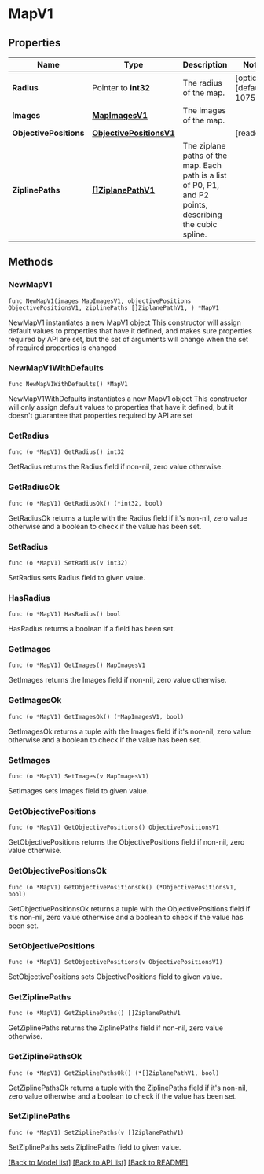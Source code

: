 # MapV1

## Properties

Name | Type | Description | Notes
------------ | ------------- | ------------- | -------------
**Radius** | Pointer to **int32** | The radius of the map. | [optional] [default to 10752]
**Images** | [**MapImagesV1**](MapImagesV1.md) | The images of the map. | 
**ObjectivePositions** | [**ObjectivePositionsV1**](ObjectivePositionsV1.md) |  | [readonly] 
**ZiplinePaths** | [**[]ZiplanePathV1**](ZiplanePathV1.md) | The ziplane paths of the map. Each path is a list of P0, P1, and P2 points, describing the cubic spline. | 

## Methods

### NewMapV1

`func NewMapV1(images MapImagesV1, objectivePositions ObjectivePositionsV1, ziplinePaths []ZiplanePathV1, ) *MapV1`

NewMapV1 instantiates a new MapV1 object
This constructor will assign default values to properties that have it defined,
and makes sure properties required by API are set, but the set of arguments
will change when the set of required properties is changed

### NewMapV1WithDefaults

`func NewMapV1WithDefaults() *MapV1`

NewMapV1WithDefaults instantiates a new MapV1 object
This constructor will only assign default values to properties that have it defined,
but it doesn't guarantee that properties required by API are set

### GetRadius

`func (o *MapV1) GetRadius() int32`

GetRadius returns the Radius field if non-nil, zero value otherwise.

### GetRadiusOk

`func (o *MapV1) GetRadiusOk() (*int32, bool)`

GetRadiusOk returns a tuple with the Radius field if it's non-nil, zero value otherwise
and a boolean to check if the value has been set.

### SetRadius

`func (o *MapV1) SetRadius(v int32)`

SetRadius sets Radius field to given value.

### HasRadius

`func (o *MapV1) HasRadius() bool`

HasRadius returns a boolean if a field has been set.

### GetImages

`func (o *MapV1) GetImages() MapImagesV1`

GetImages returns the Images field if non-nil, zero value otherwise.

### GetImagesOk

`func (o *MapV1) GetImagesOk() (*MapImagesV1, bool)`

GetImagesOk returns a tuple with the Images field if it's non-nil, zero value otherwise
and a boolean to check if the value has been set.

### SetImages

`func (o *MapV1) SetImages(v MapImagesV1)`

SetImages sets Images field to given value.


### GetObjectivePositions

`func (o *MapV1) GetObjectivePositions() ObjectivePositionsV1`

GetObjectivePositions returns the ObjectivePositions field if non-nil, zero value otherwise.

### GetObjectivePositionsOk

`func (o *MapV1) GetObjectivePositionsOk() (*ObjectivePositionsV1, bool)`

GetObjectivePositionsOk returns a tuple with the ObjectivePositions field if it's non-nil, zero value otherwise
and a boolean to check if the value has been set.

### SetObjectivePositions

`func (o *MapV1) SetObjectivePositions(v ObjectivePositionsV1)`

SetObjectivePositions sets ObjectivePositions field to given value.


### GetZiplinePaths

`func (o *MapV1) GetZiplinePaths() []ZiplanePathV1`

GetZiplinePaths returns the ZiplinePaths field if non-nil, zero value otherwise.

### GetZiplinePathsOk

`func (o *MapV1) GetZiplinePathsOk() (*[]ZiplanePathV1, bool)`

GetZiplinePathsOk returns a tuple with the ZiplinePaths field if it's non-nil, zero value otherwise
and a boolean to check if the value has been set.

### SetZiplinePaths

`func (o *MapV1) SetZiplinePaths(v []ZiplanePathV1)`

SetZiplinePaths sets ZiplinePaths field to given value.



[[Back to Model list]](../README.md#documentation-for-models) [[Back to API list]](../README.md#documentation-for-api-endpoints) [[Back to README]](../README.md)


